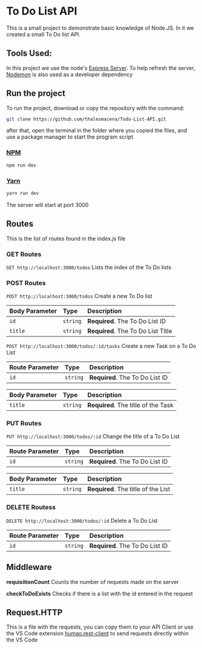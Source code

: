 # To Do List API
This is a small project to demonstrate basic knowledge of Node.JS. In it we created a small To Do list API. 

## Tools Used:
In this project we use the node's [Express Server](https://expressjs.com/). To help refresh the server, [Nodemon](https://nodemon.io/) is also used as a developer dependency 

## Run the project
To run the project, download or copy the repository with the command:
```Bash
git clone https://github.com/thalesmacena/Todo-List-API.git
```
after that, open the terminal in the folder where you copied the files, and use a package manager to start the program script
### [NPM](https://www.npmjs.com/)
```Bash
npm run dev
```
### [Yarn](https://yarnpkg.com/)
```Bash
yarn run dev
```
The server will start at port 3000

## Routes
This is the list of routes found in the index.js file

### GET Routes
`GET http://localhost:3000/todos`
Lists the index of the To Do lists

### POST Routes
`POST http://localhost:3000/todos`
Create a new To Do list

| Body Parameter | Type | Description |
| :--- | :--- | :--- |
| `id` | `string` | **Required**. The To Do List ID |
| `title` | `string` | **Required**. The To Do List Title |

`POST http://localhost:3000/todos/:id/tasks`
Create a new Task on a To Do List

| Route Parameter | Type | Description |
| :--- | :--- | :--- |
| `id` | `string` | **Required**. The To Do List ID |

| Body Parameter | Type | Description |
| :--- | :--- | :--- |
| `title` | `string` | **Required**. The title of the Task |


### PUT Routes
`PUT http://localhost:3000/todos/:id`
Change the title of a To Do List

| Route Parameter | Type | Description |
| :--- | :--- | :--- |
| `id` | `string` | **Required**. The To Do List ID |

| Body Parameter | Type | Description |
| :--- | :--- | :--- |
| `title` | `string` | **Required**. The title of the List |

### DELETE Routess
`DELETE http://localhost:3000/todos/:id`
Delete a To Do List

| Route Parameter | Type | Description |
| :--- | :--- | :--- |
| `id` | `string` | **Required**. The To Do List ID |

## Middleware

**requisitionCount**
Counts the number of requests made on the server

**checkToDoExists**
Checks if there is a list with the id entered in the request

## Request.HTTP
This is a file with the requests, you can copy them to your API Client or use the VS Code extension [humao.rest-client](https://marketplace.visualstudio.com/items?itemName=humao.rest-client) to send requests directly within the VS Code
